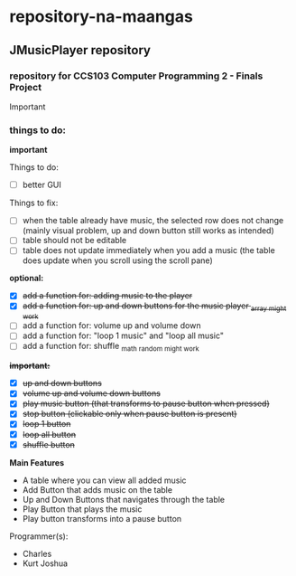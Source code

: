 # repository-na-maangas
## JMusicPlayer repository
### repository for **CCS103 Computer Programming 2** - Finals Project

> [!IMPORTANT]
> ### things to do:
> **important**
> 
> Things to do:
> - [ ] better GUI
> 
> Things to fix:
> - [ ] when the table already have music, the selected row does not change (mainly visual problem, up and down button still works as intended)
> - [ ] table should not be editable
> - [ ] table does not update immediately when you add a music (the table does update when you scroll using the scroll pane)
>
> **optional:**
> - [x] ~~add a function for: adding music to the player~~
> - [x] ~~add a function for: up and down buttons for the music player <sub> array might work </sub>~~
> - [ ] add a function for: volume up and volume down
> - [ ] add a function for: "loop 1 music" and "loop all music"
> - [ ] add a function for: shuffle <sub> math random might work </sub>
> 
> ~~**important:**~~
> - [x] ~~up and down buttons~~
> - [x] ~~volume up and volume down buttons~~
> - [x] ~~play music button (that transforms to pause button when pressed)~~
> - [x] ~~stop button (clickable only when pause button is present)~~
> - [x] ~~loop 1 button~~
> - [x] ~~loop all button~~
> - [x] ~~shuffle button~~

**Main Features**
- A table where you can view all added music
- Add Button that adds music on the table
- Up and Down Buttons that navigates through the table
- Play Button that plays the music
- Play button transforms into a pause button

Programmer(s):
- Charles
- Kurt Joshua
